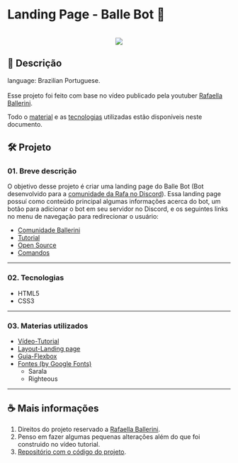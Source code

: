 # Landing Page - Balle Bot 🤖

</br>

<div align="center">
<img src="https://user-images.githubusercontent.com/91495296/147398712-18c4b15d-3707-4eda-a062-fd3fadb4cacc.jpg" />
</div>

## 📃 Descrição

language: Brazilian Portuguese.</br>
</br>
Esse projeto foi feito com base no vídeo publicado pela youtuber [Rafaella Ballerini](https://www.youtube.com/watch?v=llF6vD-RljE).

Todo o [material](https://github.com/FrBreno/Web_projects/blob/main/Landing%20page_Rafa%20Ballerini/README.md#03-materias-utilizados) e as [tecnologias](https://github.com/FrBreno/Web_projects/blob/main/Landing%20page_Rafa%20Ballerini/README.md#02-tecnologias) utilizadas estão disponíveis neste documento.</br>

## 🛠️ Projeto

### 01. Breve descrição

O objetivo desse projeto é criar uma landing page do Balle Bot (Bot desenvolvido para a [comunidade da Rafa no Discord](https://discord.com/invite/wagxzStdcR)).
Essa landing page possuí como conteúdo principal algumas informações acerca do bot, um botão para adicionar o bot em seu servidor no Discord, e os seguintes links no menu de navegação
para redirecionar o usuário:

- [Comunidade Ballerini](https://discord.com/invite/wagxzStdcR)
- [Tutorial](https://www.youtube.com/watch?v=llF6vD-RljE)
- [Open Source](https://github.com/rafaballerini/DiscordBot)
- [Comandos](https://github.com/rafaballerini/DiscordBot)

---

### 02. Tecnologias

- HTML5
- CSS3

---

### 03. Materias utilizados

- [Vídeo-Tutorial](https://www.youtube.com/watch?v=llF6vD-RljE)
- [Layout-Landing page](https://www.figma.com/file/myqP66iQwzjwjrIAJyyrip/BalleBot?node-id=0%3A1)
- [Guia-Flexbox](https://css-tricks.com/snippets/css/a-guide-to-flexbox/)
- [Fontes (by Google Fonts)](https://fonts.google.com)
  - Sarala
  - Righteous

---

## ☕ Mais informações

1.  Direitos do projeto reservado a [Rafaella Ballerini](https://github.com/rafaballerini).
2.  Penso em fazer algumas pequenas alterações além do que foi construido no vídeo tutorial.
3.  [Repositório com o código do projeto](https://github.com/rafaballerini/LandingPage).

